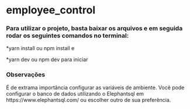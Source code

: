 # employee_control

<h3>Para utilizar o projeto, basta baixar os arquivos e em seguida rodar os seguintes comandos no terminal:</h3>
<p>*yarn install ou npm install e</p>
<p>*yarn dev ou npm dev para iniciar</p>


<h3>Observações</h3>
<p>É de extrama importância configurar as variáveis de ambiente.
Você pode configurar o banco de dados utilizando o Elephantsql em https://www.elephantsql.com/ ou escolher outro de sua preferência.
</p>
